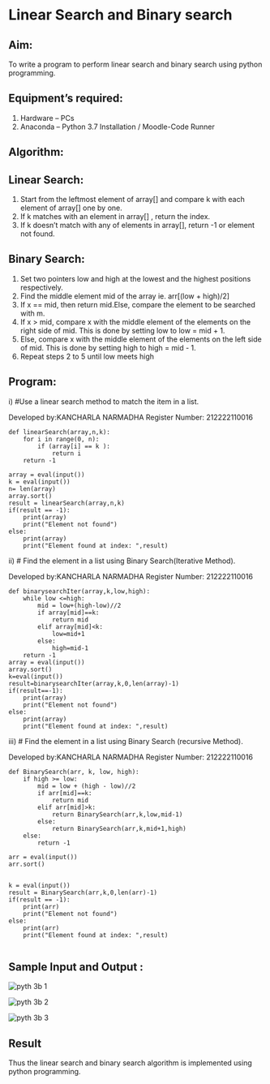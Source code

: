 # Linear Search and Binary search
## Aim:
To write a program to perform linear search and binary search using python programming.
## Equipment’s required:
1.	Hardware – PCs
2.	Anaconda – Python 3.7 Installation / Moodle-Code Runner
## Algorithm:
## Linear Search:
1.	Start from the leftmost element of array[] and compare k with each element of array[] one by one.
2.	If k matches with an element in array[] , return the index.
3.	If k doesn’t match with any of elements in array[], return -1 or element not found.
## Binary Search:
1.	Set two pointers low and high at the lowest and the highest positions respectively.
2.	Find the middle element mid of the array ie. arr[(low + high)/2]
3.	If x == mid, then return mid.Else, compare the element to be searched with m.
4.	If x > mid, compare x with the middle element of the elements on the right side of mid. This is done by setting low to low = mid + 1.
5.	Else, compare x with the middle element of the elements on the left side of mid. This is done by setting high to high = mid - 1.
6.	Repeat steps 2 to 5 until low meets high
## Program:
i)	#Use a linear search method to match the item in a list.

Developed by:KANCHARLA NARMADHA
Register Number: 212222110016
```
def linearSearch(array,n,k):
    for i in range(0, n):
        if (array[i] == k ):
            return i
    return -1        
  
array = eval(input())
k = eval(input()) 
n= len(array)
array.sort()
result = linearSearch(array,n,k)
if(result == -1):
    print(array)
    print("Element not found")
else:
    print(array)
    print("Element found at index: ",result)
```

ii)	# Find the element in a list using Binary Search(Iterative Method).

Developed by:KANCHARLA NARMADHA
Register Number: 212222110016
```
def binarysearchIter(array,k,low,high):
    while low <=high:
        mid = low+(high-low)//2
        if array[mid]==k:
            return mid
        elif array[mid]<k:
            low=mid+1
        else:
            high=mid-1
    return -1
array = eval(input())
array.sort()
k=eval(input())
result=binarysearchIter(array,k,0,len(array)-1)
if(result==-1):
    print(array)
    print("Element not found")
else:
    print(array)
    print("Element found at index: ",result)

```
iii)	# Find the element in a list using Binary Search (recursive Method).

Developed by:KANCHARLA NARMADHA
Register Number: 212222110016
```
def BinarySearch(arr, k, low, high):
    if high >= low:
        mid = low + (high - low)//2
        if arr[mid]==k:
            return mid
        elif arr[mid]>k:
            return BinarySearch(arr,k,low,mid-1)
        else:
            return BinarySearch(arr,k,mid+1,high)
    else:
        return -1
    
arr = eval(input())
arr.sort()


k = eval(input())
result = BinarySearch(arr,k,0,len(arr)-1)
if(result == -1):
    print(arr)
    print("Element not found")
else:
    print(arr)
    print("Element found at index: ",result)
   
```
## Sample Input and Output :

![pyth 3b 1](https://github.com/kancharlaNarmadha/Search-Algorithm/assets/119559316/708a6503-2a76-4979-bf35-b1f6f77271e5)



![pyth 3b 2](https://github.com/kancharlaNarmadha/Search-Algorithm/assets/119559316/a1a55c21-f366-4735-89e7-1eea28e49df3)


![pyth 3b 3](https://github.com/kancharlaNarmadha/Search-Algorithm/assets/119559316/6a5c684d-a65a-4c64-8541-3bae671757b8)



## Result
Thus the linear search and binary search algorithm is implemented using python programming.
